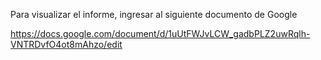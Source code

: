 Para visualizar el informe, ingresar al siguiente documento de Google

https://docs.google.com/document/d/1uUtFWJvLCW_gadbPLZ2uwRqlh-VNTRDvfO4ot8mAhzo/edit